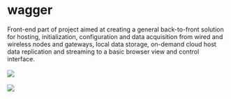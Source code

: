 # wagger
Front-end part of project aimed at creating a general back-to-front solution for hosting, initialization, configuration and data acquisition from wired and wireless nodes and gateways, local data storage, on-demand cloud host data replication and streaming to a basic browser view and control interface.
<br><br>
[![](https://drive.google.com/uc?export=view&id=1hE8TcAl5VEDyHfAsqux7QceFkRrCJTdY)](https://drive.google.com/uc?export=view&id=1D-FsUaLIGC_kvwJi002GezC3-dXiR3s_)
<br><br>
![](https://drive.google.com/uc?export=view&id=1_XW1AsnzInHiY0-gDulsPuXiKTpd_HJ_)
<dl>
  <!-- <dt>Definition list</dt> -->
  <!-- <dd>Is something people use sometimes.</dd> -->
  <!-- <dt>Markdown in HTML</dt> -->
  <!-- <dd>Use HTML <em>tags</em>.</dd> -->
</dl>

